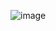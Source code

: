 ![image](https://github.com/sathishkumar-2001/Azure_devops/assets/126504329/418815d7-5730-457a-b8f0-f90b9124eeb5)
